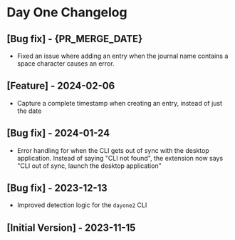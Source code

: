 # Day One Changelog

## [Bug fix] - {PR_MERGE_DATE}

- Fixed an issue where adding an entry when the journal name contains a space character causes an error.

## [Feature] - 2024-02-06

- Capture a complete timestamp when creating an entry, instead of just the date

## [Bug fix] - 2024-01-24

- Error handling for when the CLI gets out of sync with the desktop application. Instead of saying "CLI not found", the extension now says "CLI out of sync, launch the desktop application"

## [Bug fix] - 2023-12-13

- Improved detection logic for the `dayone2` CLI

## [Initial Version] - 2023-11-15
